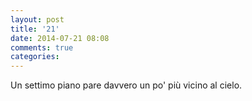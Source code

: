 ```yaml
---
layout: post
title: '21'
date: 2014-07-21 08:08
comments: true
categories: 
---
```

Un settimo piano pare davvero un po' più vicino al cielo.